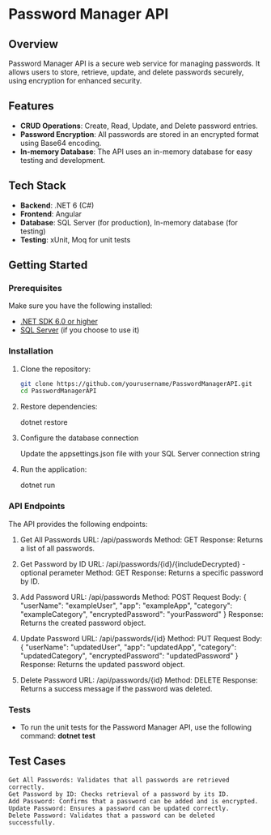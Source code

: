 # Password Manager API

## Overview

Password Manager API is a secure web service for managing passwords. It allows users to store, retrieve, update, and delete passwords securely, using encryption for enhanced security.

## Features

- **CRUD Operations**: Create, Read, Update, and Delete password entries.
- **Password Encryption**: All passwords are stored in an encrypted format using Base64 encoding.
- **In-memory Database**: The API uses an in-memory database for easy testing and development.

## Tech Stack

- **Backend**: .NET 6 (C#)
- **Frontend**: Angular
- **Database**: SQL Server (for production), In-memory database (for testing)
- **Testing**: xUnit, Moq for unit tests

## Getting Started

### Prerequisites

Make sure you have the following installed:

- [.NET SDK 6.0 or higher](https://dotnet.microsoft.com/download)
- [SQL Server](https://www.microsoft.com/en-us/sql-server/sql-server-downloads) (if you choose to use it)

### Installation

1. Clone the repository:

   ```bash
   git clone https://github.com/yourusername/PasswordManagerAPI.git
   cd PasswordManagerAPI

2. Restore dependencies:

    dotnet restore

3. Configure the database connection

    Update the appsettings.json file with your SQL Server connection string

4. Run the application:

    dotnet run

### API Endpoints

The API provides the following endpoints:

1. Get All Passwords
    URL: /api/passwords
    Method: GET
    Response: Returns a list of all passwords.

2. Get Password by ID
    URL: /api/passwords/{id}/{includeDecrypted} - optional perameter
    Method: GET
    Response: Returns a specific password by ID.

3. Add Password
    URL: /api/passwords
    Method: POST
    Request Body:
    {
        "userName": "exampleUser",
        "app": "exampleApp",
        "category": "exampleCategory",
        "encryptedPassword": "yourPassword"
    }
    Response: Returns the created password object.

4. Update Password
    URL: /api/passwords/{id}
    Method: PUT
    Request Body:
    {
        "userName": "updatedUser",
        "app": "updatedApp",
        "category": "updatedCategory",
        "encryptedPassword": "updatedPassword"
    }
    Response: Returns the updated password object.

5. Delete Password
    URL: /api/passwords/{id}
    Method: DELETE
    Response: Returns a success message if the password was deleted.

### Tests

- To run the unit tests for the Password Manager API, use the following command:
    **dotnet test**

## Test Cases

    Get All Passwords: Validates that all passwords are retrieved correctly.
    Get Password by ID: Checks retrieval of a password by its ID.
    Add Password: Confirms that a password can be added and is encrypted.
    Update Password: Ensures a password can be updated correctly.
    Delete Password: Validates that a password can be deleted successfully.




